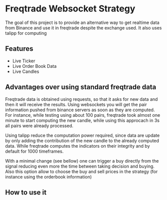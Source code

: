 # Freqtrade Websocket Strategy
The goal of this project is to provide an alternative way to get realtime data from Binance and use it in freqtrade despite the exchange used.
It also uses talipp for computing 
## Features
- Live Ticker
- Live Order Book Data
- Live Candles
## Advantages over using standard freqtrade data
Freqtrade data is obtained using requests, so that it asks for new data and then it will receive the results. Using websockets you will get the pair information pushed from binance servers as soon as they are computed. For instance, while testing using about 100 pairs, freqtrade took almost one minute to start computing the new candle, while using this approcach in 3s all pairs were already processed.

Using talipp reduce the computation power required, since data are update by only adding the contribution of the new candle to the already computed data. While freqtrade computes the indicators on their integrity and by default for 1000 timeframes.

With a minimal change (see bellow) one can trigger a buy directly from the signal reducing even more the time between taking decision and buying. Also this option allow to choose the buy and sell prices in the strategy (for instance using the orderbook information)

## How to use it 
